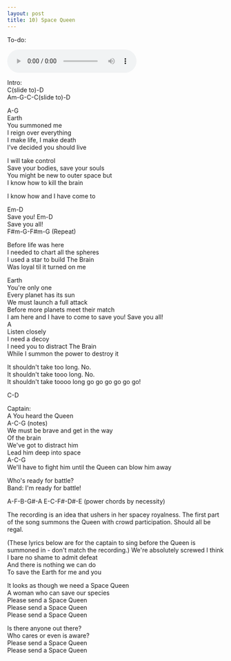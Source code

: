 ```yaml
---
layout: post
title: 10) Space Queen
---
```

To-do: 

<audio controls>
<source src="{{ site.baseurl }}/audio/transition-to-space-queen-intro.mp3" type="audio/mpeg">
</audio>

Intro:  
C(slide to)-D  
Am-G-C-C(slide to)-D


A-G  
Earth  
You summoned me  
I reign over everything  
I make life, I make death  
I’ve decided you should live  
   
I will take control  
Save your bodies, save your souls  
You might be new to outer space but  
I know how to kill the brain  
 
I know how and I have come to

Em-D  
Save you!
Em-D  
Save you all!  
F#m-G-F#m-G (Repeat)    
  
Before life was here  
I needed to chart all the spheres  
I used a star to build The Brain  
Was loyal til it turned on me  
 
Earth  
You're only one  
Every planet has its sun  
We must launch a full attack  
Before more planets meet their match   
I am here and I have to come
to save you! Save you all!    
A    
Listen closely  
I need a decoy  
I need you to distract The Brain  
While I summon the power to destroy it  
   
It shouldn't take too long. No.  
It shouldn't take tooo long. No.  
It shouldn't take toooo long go go go go go go!  

C-D

Captain:  
A
You heard the Queen  
A-C-G (notes)  
We must be brave and get in the way  
Of the brain  
We've got to distract him  
Lead him deep into space  
A-C-G     
We'll have to fight him until the Queen can blow  him away  
   
Who's ready for battle?  
Band: I'm ready for battle!  

A-F-B-G#-A
E-C-F#-D#-E (power chords by necessity)  








The recording is an idea that ushers in her spacey royalness. The first part of the song   summons the Queen with crowd participation. Should all be regal.  






(These lyrics below are for the captain to sing before the Queen is summoned in - don't match the recording.)
We're absolutely screwed I think    
I bare no shame to admit defeat    
And there is nothing we can do  
To save the Earth for me and you  

It looks as though we need a Space Queen  
A woman who can save our species  
Please send a Space Queen  
Please send a Space Queen  
Please send a Space Queen  

Is there anyone out there?  
Who cares or even is aware?  
Please send a Space Queen  
Please send a Space Queen 